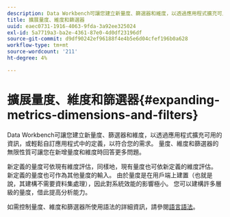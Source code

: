 ```yaml
---
description: Data Workbench可讓您建立新量度、篩選器和維度，以透過應用程式擴充可用的資訊，或輕鬆自訂應用程式中的定義，以符合您的需求。 量度、維度和篩選器的無限性質可讓您在新增量度和維度時回答更多問題。
title: 擴展量度、維度和篩選器
uuid: eaec0731-1916-4063-9fda-3a92ee325024
exl-id: 5a7719a3-ba2e-4361-87e0-4d0df23196df
source-git-commit: d9df90242ef96188f4e4b5e6d04cfef196b0a628
workflow-type: tm+mt
source-wordcount: '211'
ht-degree: 4%

---
```


# 擴展量度、維度和篩選器{#expanding-metrics-dimensions-and-filters}

Data Workbench可讓您建立新量度、篩選器和維度，以透過應用程式擴充可用的資訊，或輕鬆自訂應用程式中的定義，以符合您的需求。 量度、維度和篩選器的無限性質可讓您在新增量度和維度時回答更多問題。

新定義的量度可依現有維度評估，同樣地，現有量度也可依新定義的維度評估。 新定義的量度也可作為其他量度的輸入。 由於量度是在用戶端上建置（也就是說，其建構不需要資料集處理），因此對系統效能的影響極小。 您可以建構許多層級的量度，借此提高分析能力。

如需控制量度、維度和篩選器所使用語法的詳細資訊，請參閱[語言語法](https://docs.adobe.com/content/help/en/data-workbench/using/client/qry-lang-syntx/c-qry-lang-syntx.html)。
